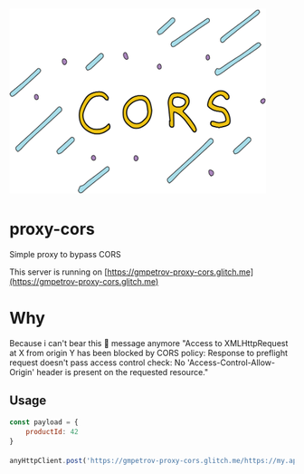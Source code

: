# <img src="media/logo-3.png" title="PROXY-CORS" alt="PROXY-CORS logo" width="454">

# proxy-cors
Simple proxy to bypass CORS

This server is running on [https://gmpetrov-proxy-cors.glitch.me](https://gmpetrov-proxy-cors.glitch.me)

# Why
Because i can't bear this 💩 message anymore "Access to XMLHttpRequest at X from origin Y has been blocked by CORS policy: Response to preflight request doesn't pass access control check: No 'Access-Control-Allow-Origin' header is present on the requested resource."


## Usage
```javascript
const payload = {
    productId: 42
}

anyHttpClient.post('https://gmpetrov-proxy-cors.glitch.me/https://my.api', payload)
```

